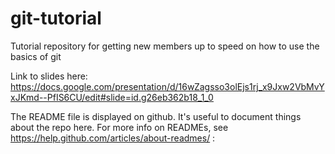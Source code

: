 # git-tutorial
Tutorial repository for getting new members up to speed on how to use the basics of git

Link to slides here: https://docs.google.com/presentation/d/16wZagsso3olEjs1rj_x9Jxw2VbMvYxJKmd--PfIS6CU/edit#slide=id.g26eb362b18_1_0

The README file is displayed on github. It's useful to document things about the repo here. For more info on READMEs, see https://help.github.com/articles/about-readmes/
:
